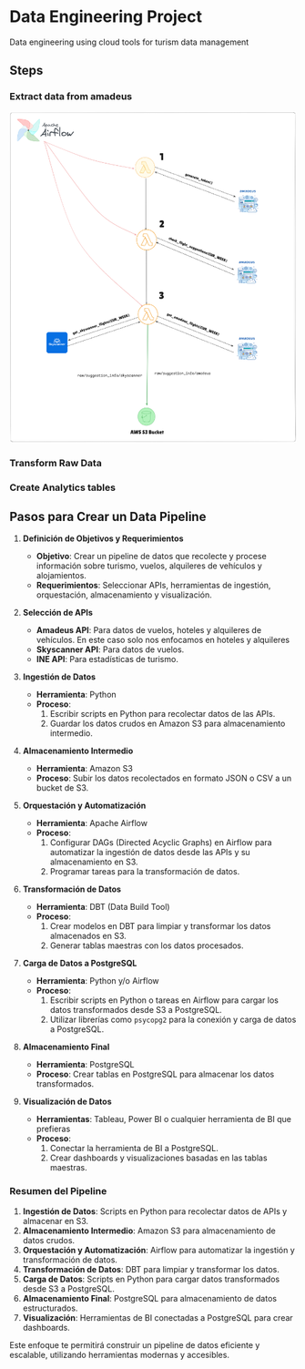 # Data Engineering Project
Data engineering using cloud tools for turism data management

## Steps

### Extract data from amadeus

![alt text](image-1.png)

### Transform Raw Data

### Create Analytics tables

## Pasos para Crear un Data Pipeline

1. **Definición de Objetivos y Requerimientos**
    - **Objetivo**: Crear un pipeline de datos que recolecte y procese información sobre turismo, vuelos, alquileres de vehículos y alojamientos.
    - **Requerimientos**: Seleccionar APIs, herramientas de ingestión, orquestación, almacenamiento y visualización.

2. **Selección de APIs**
    - **Amadeus API**: Para datos de vuelos, hoteles y alquileres de vehículos. En este caso solo nos enfocamos en hoteles y alquileres
    - **Skyscanner API**: Para datos de vuelos.
    - **INE API**: Para estadísticas de turismo.

3. **Ingestión de Datos**
    - **Herramienta**: Python
    - **Proceso**:
        1. Escribir scripts en Python para recolectar datos de las APIs.
        2. Guardar los datos crudos en Amazon S3 para almacenamiento intermedio.

4. **Almacenamiento Intermedio**
    - **Herramienta**: Amazon S3
    - **Proceso**: Subir los datos recolectados en formato JSON o CSV a un bucket de S3.

5. **Orquestación y Automatización**
    - **Herramienta**: Apache Airflow
    - **Proceso**:
        1. Configurar DAGs (Directed Acyclic Graphs) en Airflow para automatizar la ingestión de datos desde las APIs y su almacenamiento en S3.
        2. Programar tareas para la transformación de datos.

6. **Transformación de Datos**
    - **Herramienta**: DBT (Data Build Tool)
    - **Proceso**:
        1. Crear modelos en DBT para limpiar y transformar los datos almacenados en S3.
        2. Generar tablas maestras con los datos procesados.

7. **Carga de Datos a PostgreSQL**
    - **Herramienta**: Python y/o Airflow
    - **Proceso**:
        1. Escribir scripts en Python o tareas en Airflow para cargar los datos transformados desde S3 a PostgreSQL.
        2. Utilizar librerías como `psycopg2` para la conexión y carga de datos a PostgreSQL.

8. **Almacenamiento Final**
    - **Herramienta**: PostgreSQL
    - **Proceso**: Crear tablas en PostgreSQL para almacenar los datos transformados.

9. **Visualización de Datos**
    - **Herramientas**: Tableau, Power BI o cualquier herramienta de BI que prefieras
    - **Proceso**:
        1. Conectar la herramienta de BI a PostgreSQL.
        2. Crear dashboards y visualizaciones basadas en las tablas maestras.


### Resumen del Pipeline

1. **Ingestión de Datos**: Scripts en Python para recolectar datos de APIs y almacenar en S3.
2. **Almacenamiento Intermedio**: Amazon S3 para almacenamiento de datos crudos.
3. **Orquestación y Automatización**: Airflow para automatizar la ingestión y transformación de datos.
4. **Transformación de Datos**: DBT para limpiar y transformar los datos.
5. **Carga de Datos**: Scripts en Python para cargar datos transformados desde S3 a PostgreSQL.
6. **Almacenamiento Final**: PostgreSQL para almacenamiento de datos estructurados.
7. **Visualización**: Herramientas de BI conectadas a PostgreSQL para crear dashboards.

Este enfoque te permitirá construir un pipeline de datos eficiente y escalable, utilizando herramientas modernas y accesibles.



